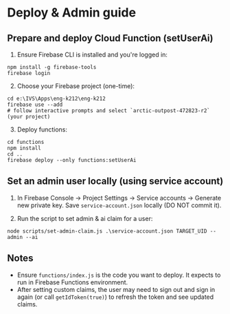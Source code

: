 # Deploy & Admin guide

## Prepare and deploy Cloud Function (setUserAi)

1. Ensure Firebase CLI is installed and you're logged in:

```pwsh
npm install -g firebase-tools
firebase login
```

2. Choose your Firebase project (one-time):

```pwsh
cd e:\IVS\Apps\eng-k212\eng-k212
firebase use --add
# follow interactive prompts and select `arctic-outpost-472823-r2` (your project)
```

3. Deploy functions:

```pwsh
cd functions
npm install
cd ..
firebase deploy --only functions:setUserAi
```

## Set an admin user locally (using service account)

1. In Firebase Console -> Project Settings -> Service accounts -> Generate new private key. Save `service-account.json` locally (DO NOT commit it).

2. Run the script to set admin & ai claim for a user:

```pwsh
node scripts/set-admin-claim.js .\service-account.json TARGET_UID --admin --ai
```

## Notes
- Ensure `functions/index.js` is the code you want to deploy. It expects to run in Firebase Functions environment.
- After setting custom claims, the user may need to sign out and sign in again (or call `getIdToken(true)`) to refresh the token and see updated claims.
